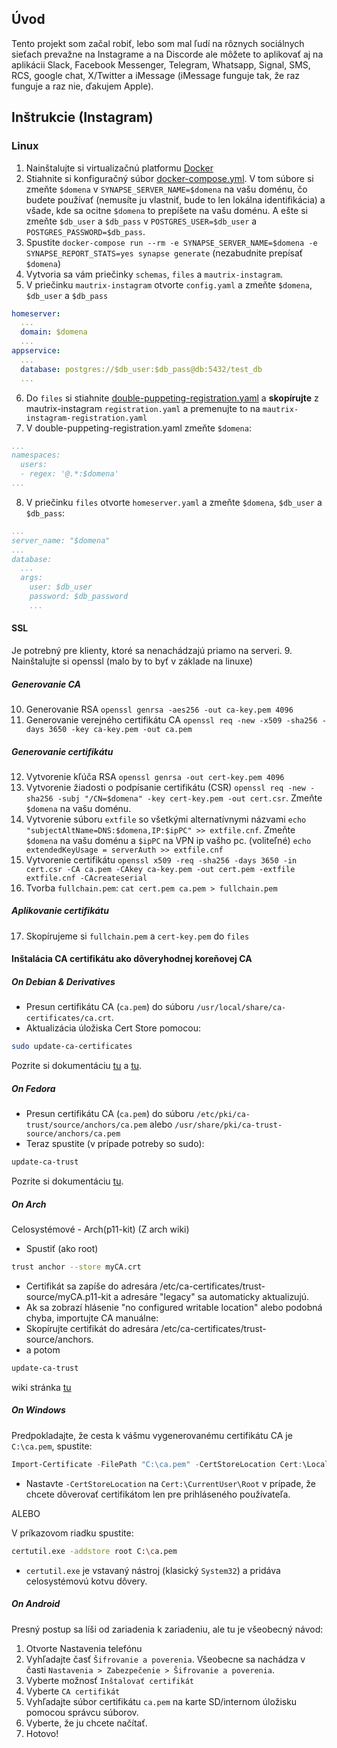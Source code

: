 ## Úvod
Tento projekt som začal robiť, lebo som mal ľudí na rôznych sociálnych sieťach prevažne na Instagrame a na Discorde ale môžete to aplikovať aj na aplikácii Slack, Facebook Messenger, Telegram, Whatsapp, Signal, SMS, RCS, google chat, X/Twitter a iMessage (iMessage funguje tak, že raz funguje a raz nie, ďakujem Apple).

## Inštrukcie (Instagram)
### Linux
1. Nainštalujte si virtualizačnú platformu [Docker](https://www.docker.com/products/docker-desktop/)
2. Stiahnite si konfiguračný súbor [docker-compose.yml](). V tom súbore si zmeňte `$domena` v `SYNAPSE_SERVER_NAME=$domena` na vašu doménu, čo budete používať (nemusíte ju vlastniť, bude to len lokálna identifikácia) a všade, kde sa ocitne `$domena` to prepíšete na vašu doménu. A ešte si zmeňte `$db_user` a `$db_pass` v `POSTGRES_USER=$db_user` a `POSTGRES_PASSWORD=$db_pass`.
3. Spustite `docker-compose run --rm -e SYNAPSE_SERVER_NAME=$domena -e SYNAPSE_REPORT_STATS=yes synapse generate` (nezabudnite prepísať `$domena`)
4. Vytvoria sa vám priečinky `schemas`, `files` a `mautrix-instagram`. 
5. V priečinku `mautrix-instagram` otvorte `config.yaml` a zmeňte `$domena`, `$db_user` a `$db_pass`
```yaml
homeserver:
  ...
  domain: $domena
  ...
appservice:
  ...
  database: postgres://$db_user:$db_pass@db:5432/test_db
  ...
```
6. Do `files` si stiahnite [double-puppeting-registration.yaml]() a **skopírujte** z mautrix-instagram `registration.yaml` a premenujte to na `mautrix-instagram-registration.yaml`
7. V double-puppeting-registration.yaml zmeňte `$domena`:
```yaml
...
namespaces:
  users:
  - regex: '@.*:$domena'
...
```
8. V priečinku `files` otvorte `homeserver.yaml` a zmeňte `$domena`, `$db_user` a `$db_pass`:
```yaml
...
server_name: "$domena"
...
database: 
  ...
  args: 
    user: $db_user
    password: $db_password
    ...
```
#### SSL
Je potrebný pre klienty, ktoré sa nenachádzajú priamo na serveri.
9. Nainštalujte si openssl (malo by to byť v základe na linuxe)
##### Generovanie CA
10. Generovanie RSA `openssl genrsa -aes256 -out ca-key.pem 4096`
11. Generovanie verejného certifikátu CA `openssl req -new -x509 -sha256 -days 3650 -key ca-key.pem -out ca.pem`
##### Generovanie certifikátu
12. Vytvorenie kľúča RSA `openssl genrsa -out cert-key.pem 4096`
13. Vytvorenie žiadosti o podpísanie certifikátu (CSR) `openssl req -new -sha256 -subj "/CN=$domena" -key cert-key.pem -out cert.csr`. Zmeňte `$domena` na vašu doménu.
14. Vytvorenie súboru `extfile` so všetkými alternatívnymi názvami `echo "subjectAltName=DNS:$domena,IP:$ipPC" >> extfile.cnf`.  Zmeňte `$domena` na vašu doménu a `$ipPC` na VPN ip vašho pc.
	(voliteľné) `echo extendedKeyUsage = serverAuth >> extfile.cnf`
15. Vytvorenie certifikátu `openssl x509 -req -sha256 -days 3650 -in cert.csr -CA ca.pem -CAkey ca-key.pem -out cert.pem -extfile extfile.cnf -CAcreateserial`
16. Tvorba `fullchain.pem`: `cat cert.pem ca.pem > fullchain.pem`
##### Aplikovanie certifikátu
17. Skopírujeme si `fullchain.pem` a `cert-key.pem` do `files`
#### Inštalácia CA certifikátu ako dôveryhodnej koreňovej CA

##### On Debian & Derivatives
- Presun certifikátu CA (`ca.pem`) do súboru `/usr/local/share/ca-certificates/ca.crt`.
- Aktualizácia úložiska Cert Store pomocou:
```bash
sudo update-ca-certificates
```

Pozrite si dokumentáciu [tu](https://wiki.debian.org/Self-Signed_Certificate) a [tu](https://manpages.debian.org/buster/ca-certificates/update-ca-certificates.8.en.html).

##### On Fedora
- Presun certifikátu CA (`ca.pem`) do súboru `/etc/pki/ca-trust/source/anchors/ca.pem` alebo `/usr/share/pki/ca-trust-source/anchors/ca.pem`
- Teraz spustite (v prípade potreby so sudo):
```bash
update-ca-trust
```

Pozrite si dokumentáciu [tu](https://docs.fedoraproject.org/en-US/quick-docs/using-shared-system-certificates/).
##### On Arch
Celosystémové - Arch(p11-kit) (Z arch wiki)
- Spustiť (ako root)
```bash
trust anchor --store myCA.crt
```
- Certifikát sa zapíše do adresára /etc/ca-certificates/trust-source/myCA.p11-kit a adresáre "legacy" sa automaticky aktualizujú.
- Ak sa zobrazí hlásenie "no configured writable location" alebo podobná chyba, importujte CA manuálne:
- Skopírujte certifikát do adresára /etc/ca-certificates/trust-source/anchors.
- a potom
```bash 
update-ca-trust
```
wiki stránka [tu](https://wiki.archlinux.org/title/User:Grawity/Adding_a_trusted_CA_certificate)

##### On Windows

Predpokladajte, že cesta k vášmu vygenerovanému certifikátu CA je `C:\ca.pem`, spustite:
```powershell
Import-Certificate -FilePath "C:\ca.pem" -CertStoreLocation Cert:\LocalMachine\Root
```
- Nastavte `-CertStoreLocation` na `Cert:\CurrentUser\Root` v prípade, že chcete dôverovať certifikátom len pre prihláseného používateľa.

ALEBO

V príkazovom riadku spustite:
```sh
certutil.exe -addstore root C:\ca.pem
```

- `certutil.exe` je vstavaný nástroj (klasický `System32`) a pridáva celosystémovú kotvu dôvery.

##### On Android

Presný postup sa líši od zariadenia k zariadeniu, ale tu je všeobecný návod:
1. Otvorte Nastavenia telefónu
2. Vyhľadajte časť `Šifrovanie a poverenia`. Všeobecne sa nachádza v časti `Nastavenia > Zabezpečenie > Šifrovanie a poverenia`.
3. Vyberte možnosť `Inštalovať certifikát`
4. Vyberte `CA certifikát`
5. Vyhľadajte súbor certifikátu `ca.pem` na karte SD/internom úložisku pomocou správcu súborov.
6. Vyberte, že ju chcete načítať.
7. Hotovo!
